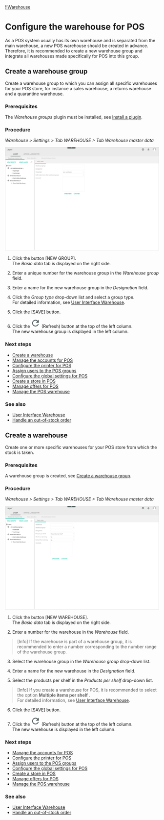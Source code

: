[!!Warehouse](RetailSuiteWarehousing)

# Configure the warehouse for POS

As a POS system usually has its own warehouse and is separated from the main warehouse, a new POS warehouse should be created in advance.
Therefore, it is recommended to create a new warehouse group and integrate all warehouses made specifically for POS into this group.


## Create a warehouse group

Create a warehouse group to which you can assign all specific warehouses for your POS store, for instance a sales warehouse, a returns warehouse and a quarantine warehouse.

### Prerequisites

The *Warehouse groups* plugin must be installed, see [Install a plugin](to_be_completed).

### Procedure
*Warehouse > Settings > Tab WAREHOUSE > Tab Warehouse master data*

![Warehouse group basic data](/Assets/Screenshots/RetailSuiteWarehousing/Settings/Warehouse/WarehouseMasterData/GroupBasicData.png "[Warehouse group basic data]")

1. Click the button [NEW GROUP].   
  The *Basic data* tab is displayed on the right side.

2. Enter a unique number for the warehouse group in the *Warehouse group* field.

3. Enter a name for the new warehouse group in the *Designation* field.

4. Click the *Group type* drop-down list and select a group type.  
  For detailed information, see [User Interface Warehouse](/RetailSuiteWarehousing/UserInterface/00_UserInterface.md).

5. Click the [SAVE] button.

6. Click the ![Refresh](/Assets/Icons/Refresh01.png "[Refresh]") (Refresh) button at the top of the left column.   
  The new warehouse group is displayed in the left column.

### Next steps

  - [Create a warehouse](#create-a-warehouse)
  - [Manage the accounts for POS](02_ManageAccounts.md)
  - [Configure the printer for POS](03_ConfigurePrinter.md)
  - [Assign users to the POS groups](04_AssignUsers.md)
  - [Configure the global settings for POS](05_ConfigureGlobalSettings.md)
  - [Create a store in POS](06_CreateStore.md)
  - [Manage offers for POS](07_ManageOffers.md)
  - [Manage the POS warehouse](08_ManageWarehouse.md)  

### See also

  - [User Interface Warehouse](/RetailSuiteWarehousing/UserInterface/00_UserInterface.md)
  - [Handle an out-of-stock order](/POS/Troubleshooting/01_OutOfStockOrder.md)


## Create a warehouse

Create one or more specific warehouses for your POS store from which the stock is taken.

### Prerequisites
A warehouse group is created, see [Create a warehouse group](#create-a-warehouse-group).

### Procedure
*Warehouse > Settings > Tab WAREHOUSE > Tab Warehouse master data*

![Warehouse basic data](/Assets/Screenshots/RetailSuiteWarehousing/Settings/Warehouse/WarehouseMasterData/WarehouseBasicData.png "[Warehouse basic data]")

1. Click the button [NEW WAREHOUSE].   
  The *Basic data* tab is displayed on the right side.

2. Enter a number for the warehouse in the *Warehouse* field.

  > [Info] If the warehouse is part of a warehouse group, it is recommended to enter a number corresponding to the number range of the warehouse group.

3. Select the warehouse group in the *Warehouse group* drop-down list.

4. Enter a name for the new warehouse in the *Designation* field.

5. Select the products per shelf in the *Products per shelf* drop-down list.

  > [Info] If you create a warehouse for POS, it is recommended to select the option **Multiple items per shelf** .   
  For detailed information, see [User Interface Warehouse](/RetailSuiteWarehousing/UserInterface/00_UserInterface.md).

6. Click the [SAVE] button.

7. Click the ![Refresh Icon](/Assets/Icons/Refresh01.png "[Refresh Icon]") (Refresh) button at the top of the left column.   
  The new warehouse is displayed in the left column.

### Next steps

- [Manage the accounts for POS](02_ManageAccounts.md)
- [Configure the printer for POS](03_ConfigurePrinter.md)
- [Assign users to the POS groups](04_AssignUsers.md)
- [Configure the global settings for POS](05_ConfigureGlobalSettings.md)
- [Create a store in POS](06_CreateStore.md)
- [Manage offers for POS](07_ManageOffers.md)
- [Manage the POS warehouse](08_ManageWarehouse.md)  

### See also

- [User Interface Warehouse](/RetailSuiteWarehousing/UserInterface/00_UserInterface.md)
- [Handle an out-of-stock order](/POS/Troubleshooting/01_OutOfStockOrder.md)
